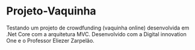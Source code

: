 # Projeto-Vaquinha
Testando um projeto de crowdfunding (vaquinha online) desenvolvida em .Net Core com a arquitetura MVC. Desenvolvido com a Digital innovation One e o Professor Eliezer Zarpelão.
